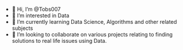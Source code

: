 - 👋 Hi, I’m @Tobs007
- 👀 I’m interested in Data
- 🌱 I’m currently learning Data Science, Algorithms and other related subjects
- 💞️ I’m looking to collaborate on various projects relating to finding solutions to real life issues using Data.

<!---
Tobs007 is a ✨ special ✨ repository because its `README.md` (this file) appears on your GitHub profile.
You can click the Preview link to take a look at your changes.
--->
